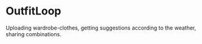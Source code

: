 # OutfitLoop
Uploading wardrobe-clothes, getting suggestions according to the weather, sharing combinations.
